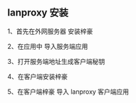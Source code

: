 ## lanproxy 安装

1、首先在外网服务器 安装梓豪

2、在应用中 导入服务端应用

3、打开服务端地址生成客户端秘钥

4、在客户端安装梓豪

5、在客户端梓豪 导入 lanproxy 客户端应用
